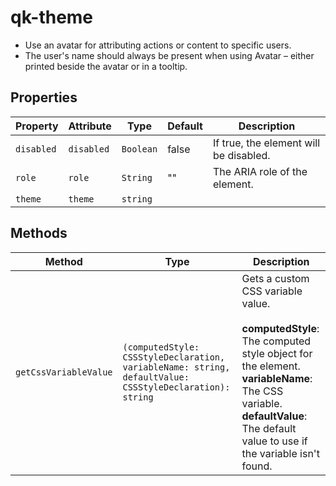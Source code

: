 # qk-theme

- Use an avatar for attributing actions or content to specific users.
- The user's name should always be present when using Avatar – either printed beside the avatar or in a tooltip.

## Properties

| Property   | Attribute  | Type      | Default | Description                            |
|------------|------------|-----------|---------|----------------------------------------|
| `disabled` | `disabled` | `Boolean` | false   | If true, the element will be disabled. |
| `role`     | `role`     | `String`  | ""      | The ARIA role of the element.          |
| `theme`    | `theme`    | `string`  |         |                                        |

## Methods

| Method                | Type                                             | Description                                      |
|-----------------------|--------------------------------------------------|--------------------------------------------------|
| `getCssVariableValue` | `(computedStyle: CSSStyleDeclaration, variableName: string, defaultValue: CSSStyleDeclaration): string` | Gets a custom CSS variable value.<br /><br />**computedStyle**: The computed style object for the element.<br />**variableName**: The CSS variable.<br />**defaultValue**: The default value to use if the variable isn't found. |
